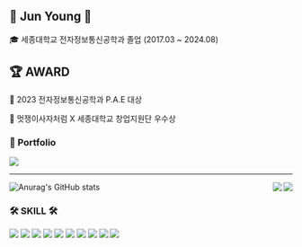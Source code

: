 <div align:"center">

## 👋 Jun Young 👋

 🎓 세종대학교 전자정보통신공학과 졸업 (2017.03 ~ 2024.08)


 ## 🏆 AWARD
 
 🥇 2023 전자정보통신공학과 P.A.E 대상
 
 🥉 멋쟁이사자처럼 X 세종대학교 창업지원단 우수상

### 💼 Portfolio
<a href="https://elfin-church-f71.notion.site/97900880b745456d97b0a70f52288727"><img src="https://img.shields.io/badge/-Notion-000000?style=flat-square&logo=Notion&logoColor=white"/></a>  

 <hr/>
 
![Anurag's GitHub stats](https://github-readme-stats.vercel.app/api?username=JunYoungKr&show_icons=true&theme=dracula)
<img align="right" src="http://mazassumnida.wtf/api/v2/generate_badge?boj=rlawnsdud981020"/>
<img align="right" src = "https://github-readme-stats.vercel.app/api/top-langs/?username=JunYoungKr&layout=compact&theme=dracula"/>

 ### 🛠 SKILL 🛠
  <div>
    <img src="https://img.shields.io/badge/react-61DAFB?style=for-the-badge&logo=react&logoColor=black"> 
    <img src="https://img.shields.io/badge/express-000000?style=for-the-badge&logo=express&logoColor=white">
    <img src="https://img.shields.io/badge/html5-E34F26?style=for-the-badge&logo=html5&logoColor=white"> 
    <img src="https://img.shields.io/badge/css-1572B6?style=for-the-badge&logo=css3&logoColor=white"> 
    <img src="https://img.shields.io/badge/javascript-F7DF1E?style=for-the-badge&logo=javascript&logoColor=black"> 
    <img src="https://img.shields.io/badge/firebase-FFCA28?style=for-the-badge&logo=firebase&logoColor=white">
    <img src="https://img.shields.io/badge/amazonaws-232F3E?style=for-the-badge&logo=amazonaws&logoColor=white"> 
    <img src="https://img.shields.io/badge/python-3776AB?style=for-the-badge&logo=python&logoColor=white">
    <img src="https://img.shields.io/badge/github-181717?style=for-the-badge&logo=github&logoColor=white">
    <img src="https://img.shields.io/badge/git-F05032?style=for-the-badge&logo=git&logoColor=white">
  </div>
</div>
